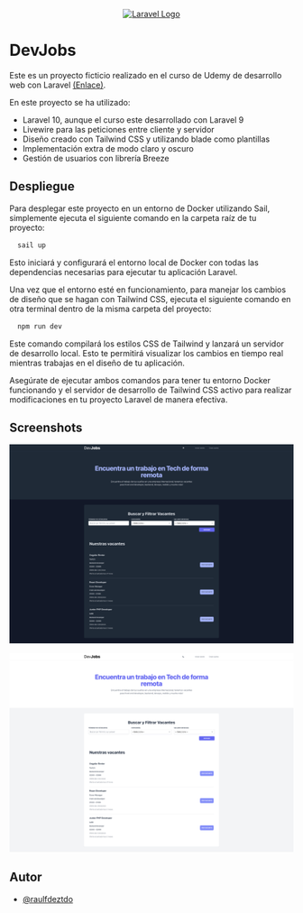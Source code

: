 <p align="center"><a href="https://laravel.com" target="_blank"><img src="https://raw.githubusercontent.com/laravel/art/master/logo-lockup/5%20SVG/2%20CMYK/1%20Full%20Color/laravel-logolockup-cmyk-red.svg" width="400" alt="Laravel Logo"></a></p>

# DevJobs

Este es un proyecto ficticio realizado en el curso de Udemy de desarrollo web con Laravel [(Enlace)](https://www.udemy.com/course/curso-laravel-crea-aplicaciones-y-sitios-web-con-php-y-mvc/).

En este proyecto se ha utilizado:
- Laravel 10, aunque el curso este desarrollado con Laravel 9
- Livewire para las peticiones entre cliente y servidor
- Diseño creado con Tailwind CSS y utilizando blade como plantillas
- Implementación extra de modo claro y oscuro
- Gestión de usuarios con librería Breeze

## Despliegue

Para desplegar este proyecto en un entorno de Docker utilizando Sail, simplemente ejecuta el siguiente comando en la carpeta raíz de tu proyecto:

```bash
  sail up
```

Esto iniciará y configurará el entorno local de Docker con todas las dependencias necesarias para ejecutar tu aplicación Laravel.

Una vez que el entorno esté en funcionamiento, para manejar los cambios de diseño que se hagan con Tailwind CSS, ejecuta el siguiente comando en otra terminal dentro de la misma carpeta del proyecto:

```bash
  npm run dev
```

Este comando compilará los estilos CSS de Tailwind y lanzará un servidor de desarrollo local. Esto te permitirá visualizar los cambios en tiempo real mientras trabajas en el diseño de tu aplicación.

Asegúrate de ejecutar ambos comandos para tener tu entorno Docker funcionando y el servidor de desarrollo de Tailwind CSS activo para realizar modificaciones en tu proyecto Laravel de manera efectiva.

## Screenshots

![Dark Mode App DevJobs](devjobs-darkmode.png)

![Light Mode App DevJobs](devjobs-lightmode.png)

</p>

## Autor

- [@raulfdeztdo](https://github.com/raulfdeztdo)
